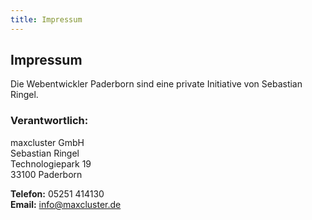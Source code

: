 ```yaml
---
title: Impressum
---
```


## Impressum

Die Webentwickler Paderborn sind eine private Initiative von Sebastian Ringel.

### Verantwortlich:

maxcluster GmbH<br>
Sebastian Ringel<br />
Technologiepark 19<br />
33100 Paderborn

**Telefon:** 05251 414130<br />
**Email:** info@maxcluster.de
